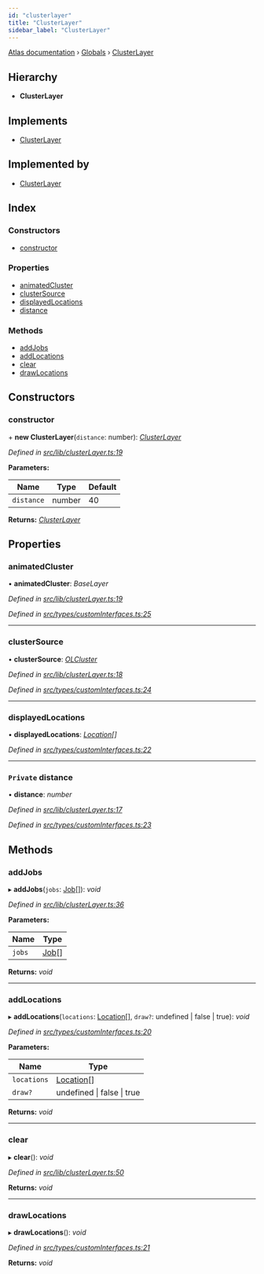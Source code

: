 ```yaml
---
id: "clusterlayer"
title: "ClusterLayer"
sidebar_label: "ClusterLayer"
---
```


[Atlas documentation](../index.md) › [Globals](../globals.md) › [ClusterLayer](clusterlayer.md)

## Hierarchy

* **ClusterLayer**

## Implements

* [ClusterLayer](clusterlayer.md)

## Implemented by

* [ClusterLayer](clusterlayer.md)

## Index

### Constructors

* [constructor](clusterlayer.md#constructor)

### Properties

* [animatedCluster](clusterlayer.md#animatedcluster)
* [clusterSource](clusterlayer.md#clustersource)
* [displayedLocations](clusterlayer.md#displayedlocations)
* [distance](clusterlayer.md#private-distance)

### Methods

* [addJobs](clusterlayer.md#addjobs)
* [addLocations](clusterlayer.md#addlocations)
* [clear](clusterlayer.md#clear)
* [drawLocations](clusterlayer.md#drawlocations)

## Constructors

###  constructor

\+ **new ClusterLayer**(`distance`: number): *[ClusterLayer](clusterlayer.md)*

*Defined in [src/lib/clusterLayer.ts:19](https://github.com/chronark/atlas/blob/25d5919/src/lib/clusterLayer.ts#L19)*

**Parameters:**

Name | Type | Default |
------ | ------ | ------ |
`distance` | number | 40 |

**Returns:** *[ClusterLayer](clusterlayer.md)*

## Properties

###  animatedCluster

• **animatedCluster**: *BaseLayer*

*Defined in [src/lib/clusterLayer.ts:19](https://github.com/chronark/atlas/blob/25d5919/src/lib/clusterLayer.ts#L19)*

*Defined in [src/types/customInterfaces.ts:25](https://github.com/chronark/atlas/blob/25d5919/src/types/customInterfaces.ts#L25)*

___

###  clusterSource

• **clusterSource**: *[OLCluster](olcluster.md)*

*Defined in [src/lib/clusterLayer.ts:18](https://github.com/chronark/atlas/blob/25d5919/src/lib/clusterLayer.ts#L18)*

*Defined in [src/types/customInterfaces.ts:24](https://github.com/chronark/atlas/blob/25d5919/src/types/customInterfaces.ts#L24)*

___

###  displayedLocations

• **displayedLocations**: *[Location](../interfaces/location.md)[]*

*Defined in [src/types/customInterfaces.ts:22](https://github.com/chronark/atlas/blob/25d5919/src/types/customInterfaces.ts#L22)*

___

### `Private` distance

• **distance**: *number*

*Defined in [src/lib/clusterLayer.ts:17](https://github.com/chronark/atlas/blob/25d5919/src/lib/clusterLayer.ts#L17)*

*Defined in [src/types/customInterfaces.ts:23](https://github.com/chronark/atlas/blob/25d5919/src/types/customInterfaces.ts#L23)*

## Methods

###  addJobs

▸ **addJobs**(`jobs`: [Job](../interfaces/job.md)[]): *void*

*Defined in [src/lib/clusterLayer.ts:36](https://github.com/chronark/atlas/blob/25d5919/src/lib/clusterLayer.ts#L36)*

**Parameters:**

Name | Type |
------ | ------ |
`jobs` | [Job](../interfaces/job.md)[] |

**Returns:** *void*

___

###  addLocations

▸ **addLocations**(`locations`: [Location](../interfaces/location.md)[], `draw?`: undefined | false | true): *void*

*Defined in [src/types/customInterfaces.ts:20](https://github.com/chronark/atlas/blob/25d5919/src/types/customInterfaces.ts#L20)*

**Parameters:**

Name | Type |
------ | ------ |
`locations` | [Location](../interfaces/location.md)[] |
`draw?` | undefined &#124; false &#124; true |

**Returns:** *void*

___

###  clear

▸ **clear**(): *void*

*Defined in [src/lib/clusterLayer.ts:50](https://github.com/chronark/atlas/blob/25d5919/src/lib/clusterLayer.ts#L50)*

**Returns:** *void*

___

###  drawLocations

▸ **drawLocations**(): *void*

*Defined in [src/types/customInterfaces.ts:21](https://github.com/chronark/atlas/blob/25d5919/src/types/customInterfaces.ts#L21)*

**Returns:** *void*
